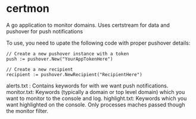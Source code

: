 # certmon
A go application to monitor domains. Uses certstream for data and pushover for push notifications

To use, you need to upate the following code with proper pushover details:

	// Create a new pushover instance with a token
	push := pushover.New("YourAppTokenHere")

	// Create a new recipient
	recipient := pushover.NewRecipient("RecipientHere")
  
alerts.txt :    Contains keywords for with we want push notifications.
monitor.txt:    Keywords (typically a domain or top level domain) which you want to monitor to the console and log.
  highlight.txt:  Keywords which you want highlighted on the console. Only processes maches passed though the monitor filter.

